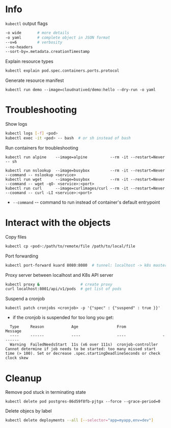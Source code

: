 # Info

`kubectl` output flags

```sh
-o wide       # more details
-o yaml       # complete object in JSON format
--v=6         # verbosity
--no-headers
--sort-by=.metadata.creationTimestamp
```

Explain resource types

```sh
kubectl explain pod.spec.containers.ports.protocol
```

Generate resource manifest

```
kubectl run demo --image=cloudnatived/demo:hello --dry-run -o yaml
```

# Troubleshooting

Show logs

```sh
kubectl logs [-f] <pod>
kubectl exec -it <pod> -- bash  # or sh instead of bash
```

Run containers for troubleshooting

```
kubectl run alpine    --image=alpine          --rm -it --restart=Never           -- sh

kubectl run nslookup  --image=busybox         --rm -it --restart=Never --command -- nslookup <service>
kubectl run wget      --image=busybox         --rm -it --restart=Never --command -- wget -qO- <service>:<port>
kubectl run curl      --image=curlimages/curl --rm -it --restart=Never --coomand -- curl -LI <service>:<port>
```

* `--command` -- command to run instead of container's default entrypoint

# Interact with the objects

Copy files

```sh
kubectl cp <pod>:/path/to/remote/file /path/to/local/file
```

Port forwarding

```sh
kubectl port-forward kuard 8080:8080  # tunnel: localhost -> k8s master -> k8s worker node
```

Proxy server between localhost and K8s API server

```sh
kubectl proxy &                  # create proxy
curl localhost:8001/api/v1/pods  # get list of pods
```

Suspend a cronjob

```
kubectl patch cronjobs <cronjob> -p '{"spec" : {"suspend" : true }}'
```

* if the cronjob is suspended for too long you get:

```Events:
  Type     Reason            Age                 From                Message
  ----     ------            ----                ----                -------
  Warning  FailedNeedsStart  11s (x6 over 111s)  cronjob-controller  Cannot determine if job needs to be started: too many missed start time (> 100). Set or decrease .spec.startingDeadlineSeconds or check clock skew
```

# Cleanup

Remove pod stuck in terminating state

```
kubectl delete pod postgres-86d59f8fb-pjtgx --force --grace-period=0
```

Delete objecs by label

```sh
kubectl delete deployments --all [--selector="app=myapp,env=dev"]
```
